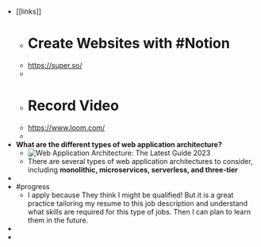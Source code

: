 - [[links]]
	- # Create Websites with #Notion
	- https://super.so/
	-
	- # Record Video
	- https://www.loom.com/
	-
- **What are the different types of web application architecture?**
	- ![Web Application Architecture: The Latest Guide 2023](https://encrypted-tbn0.gstatic.com/images?q=tbn:ANd9GcSdWJZXCEmyVlaNEXUyYJM57025fp-9DGGbo2tRdpNJjA&s)
	- There are several types of web application architectures to consider, including **monolithic, microservices, serverless, and three-tier**
-
- #progress
	- I apply because They think I might be qualified! But it is a great practice tailoring my resume to this job description and understand what skills are required for this type of jobs. Then I can plan to learn them in the future.
-
-
